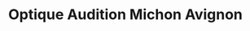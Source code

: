 ---
title: "Optique Audition Michon Avignon"
url: /avignon/optique-audition-michon-avignon/
shop: les appareils auditifs
---